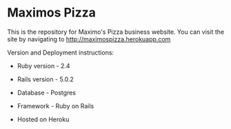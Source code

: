# Maximos Pizza

This is the repository for Maximo's Pizza business website. You can visit the site by navigating to http://maximospizza.herokuapp.com

Version and Deployment instructions:

* Ruby version - 2.4

* Rails version - 5.0.2

* Database - Postgres

* Framework - Ruby on Rails

* Hosted on Heroku
